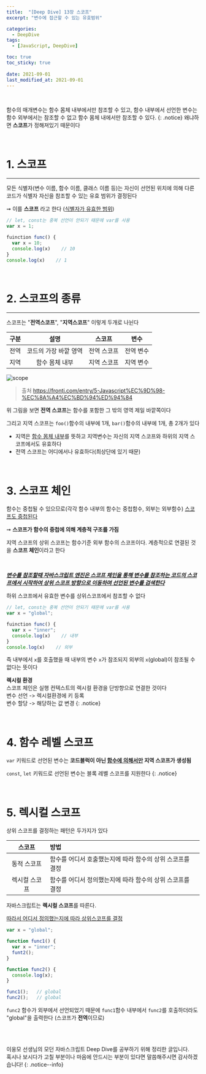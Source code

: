 ```yaml
---
title:  "[Deep Dive] 13장 스코프"
excerpt: "변수에 접근할 수 있는 유효범위"

categories:
  - DeepDive
tags:
  - [JavaScript, DeepDive]

toc: true
toc_sticky: true
 
date: 2021-09-01
last_modified_at: 2021-09-01
---
```


<br>

함수의 매개변수는 함수 몸체 내부에서만 참조할 수 있고, 함수 내부에서 선언한 변수는 함수 외부에서는 참조할 수 없고 함수 몸체 내에서만 참조할 수 있다. 
{: .notice}
왜냐하면 **스코프**가 정해져있기 때문이다

<br>

# 1. 스코프
---

모든 식별자(변수 이름, 함수 이름, 클래스 이름 등)는 자신이 선언된 위치에 의해 다른 코드가 식별자 자신을 참조할 수 있는 유효 범위가 결정된다   

➞ 이를 **스코프** 라고 한다 (<u>식별자가 유효한 범위</u>)

```javascript
// let, const는 중복 선언이 안되기 때문에 var를 사용
var x = 1;

fuinction func() {
  var x = 10;
  console.log(x)    // 10
}
console.log(x)    // 1
```

<br>

# 2. 스코프의 종류
---
스코프는 "**전역스코프**", "**지역스코프**" 이렇게 두개로 나뉜다

| 구분 | 설명 | 스코프 | 변수 |
|:---:|:---:|:---:|:---:|
|전역|코드의 가장 바깥 영역|전역 스코프|전역 변수|
|지역|함수 몸체 내부|지역 스코프|지역 변수|

![scope](https://blog.kakaocdn.net/dn/okSvC/btq9AjLxXcg/yLqKkFWqxJkUEBLePywxW0/img.png)  
> 출처 <a>https://frontj.com/entry/5-Javascript%EC%9D%98-%EC%8A%A4%EC%BD%94%ED%94%84</a>

위 그림을 보면 **전역 스코프**는 함수를 포함한 그 밖의 영역 제일 바깥쪽이다  

그리고 지역 스코프는 `foo()`함수의 내부에 1개, `bar()`함수의 내부에 1개, 총 2개가 있다

- 지역은 <u>함수 몸체 내부</u>를 뜻하고 지역변수는 자신의 지역 스코프와 하위의 지역 스코프에서도 유효하다
- 전역 스코프는 어디에서나 유효하다(최상단에 있기 때문)

<br>

# 3. 스코프 체인

함수는 중첩될 수 있으므로(각각 함수 내부의 함수는 중첩함수, 외부는 외부함수) <u>스코프도 중첩된다</u>

➞ **스코프가 함수의 중첩에 의해 계층적 구조를 가짐**

지역 스코프의 상위 스코프는 함수기준 외부 함수의 스코프이다. 계층적으로 연결된 것을 **스코프 체인**이라고 한다

<br>

***<u>변수를 참조할때 자바스크립트 엔진은 스코프 체인을 통해 변수를 참조하는 코드의 스코프에서 시작하여 상위 스코프 방향으로 이동하며 선언된 변수를 검색한다</u>***

하위 스코프에서 유효한 변수를 상위스코프에서 참조할 수 없다  

```javascript
// let, const는 중복 선언이 안되기 때문에 var를 사용
var x = "global";

fuinction func() {
  var x = "inner";
  console.log(x)    // 내부
}
console.log(x)    // 외부
```
즉 내부에서 `x`를 호출했을 때 내부의 변수 `x`가 참조되지 외부의 `x`(global)이 참조될 수 없다는 뜻이다


**렉시컬 환경**  
스코프 체인은 실행 컨텍스트의 렉시컬 환경을 단방향으로 연결한 것이다  
변수 선언 -> 렉시컬환경에 키 등록  
변수 할당 -> 해당하는 값 변경
{: .notice}

<br>

# 4. 함수 레벨 스코프
`var` 키워드로 선언된 변수는 **코드블럭이 아닌 <u>함수에 의해서만</u> 지역 스코프가 생성됨**

`const`, `let` 키워드로 선언된 변수는 블록 레벨 스코프를 지원한다
{: .notice}

<br>

# 5. 렉시컬 스코프

상위 스코프를 결정하는 패턴은 두가지가 있다

| 스코프 | 방법 |
|:---:|:---|
|동적 스코프|함수를 어디서 호출했는지에 따라 함수의 상위 스코프를 결정|
|렉시컬 스코프|함수를 어디서 정의했는지에 따라 함수의 상위 스코프를 결정|

자바스크립트는 **렉시컬 스코프**를 따른다.

<u>따라서 어디서 정의했는지에 따라 상위스코프를 결정</u>

```javascript
var x = "global";

function func1() {
  var x = "inner";
  funt2();
}

function func2() {
  console.log(x);
}

func1();   // global
func2();   // global
```
`func2` 함수가 외부에서 선언되었기 때문에 `func1`함수 내부에서 `func2`를 호출하더라도 "global"을 출력한다 (스코프가 **전역**이므로)


<br>
<br>

이웅모 선생님의 모던 자바스크립트 Deep Dive를 공부하기 위해 정리한 글입니다.  
혹시나 보시다가 고칠 부분이나 마음에 안드시는 부분이 있다면 말씀해주시면 감사하겠습니다!
{: .notice--info}



